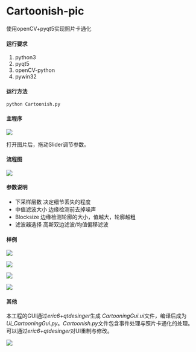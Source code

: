 # Cartoonish-pic
使用openCV+pyqt5实现照片卡通化



#### 运行要求

1. python3
2. pyqt5
3. openCV-python
4. pywin32

#### 运行方法

```
python Cartoonish.py
```

#### 主程序

![](http://mystore0716.oss-cn-hangzhou.aliyuncs.com/pic/python_doc_pic/cartoonishUI.jpg)

打开图片后，拖动Slider调节参数。

#### 流程图

![](http://mystore0716.oss-cn-hangzhou.aliyuncs.com/pic/python_doc_pic/cartoonish-flow.jpg?raw=true)

#### 参数说明

- 下采样层数        决定细节丢失的程度
- 中值滤波大小      边缘检测前去掉噪声
- Blocksize        边缘检测轮廓的大小，值越大，轮廓越粗
- 滤波器选择        高斯双边滤波/均值偏移滤波

#### 样例

![](https://github.com/starsD/Cartoonish-pic/blob/master/examples/test_1.jpg?raw=true)

![](https://github.com/starsD/Cartoonish-pic/blob/master/examples/test_1_result.jpg?raw=true)

![](https://github.com/starsD/Cartoonish-pic/blob/master/examples/test_2.jpg?raw=true)

![](https://github.com/starsD/Cartoonish-pic/blob/master/examples/test_2_result.jpg?raw=true)

#### 其他

本工程的GUI通过*eric6+qtdesinger*生成 *CartooningGui.ui*文件，编译后成为*Ui_CartooningGui.py*。*Cartoonish.py*文件包含事件处理与照片卡通化的处理。可以通过*eric6+qtdesinger*对UI重制与修改。

![](http://mystore0716.oss-cn-hangzhou.aliyuncs.com/pic/python_doc_pic/cartoonish-qtdesigner.jpg?raw=true)

